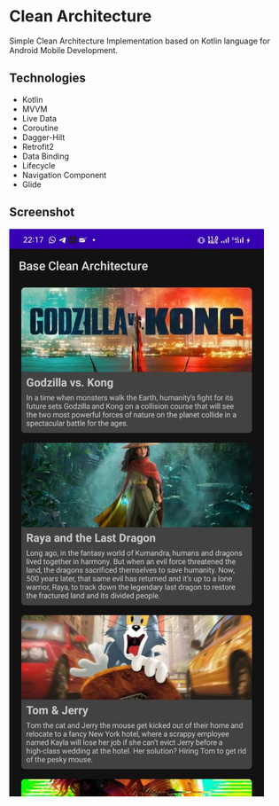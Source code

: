 # Clean Architecture
Simple Clean Architecture Implementation based on Kotlin language for Android Mobile Development.

## Technologies
- Kotlin
- MVVM
- Live Data
- Coroutine
- Dagger-Hilt
- Retrofit2
- Data Binding
- Lifecycle
- Navigation Component
- Glide

## Screenshot
<img src="clean-arch-kotlin.jpeg" />